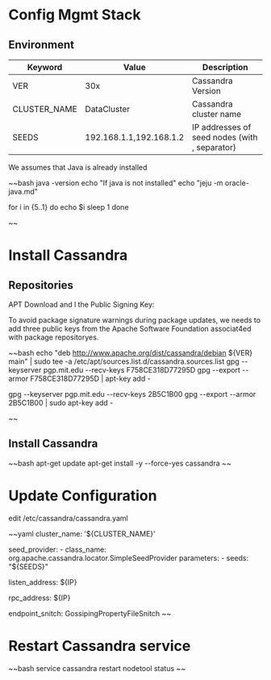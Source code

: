 # Config Mgmt Stack

## Environment

Keyword | Value             | Description
----    | ----              | ----
VER     | 30x               | Cassandra Version
CLUSTER_NAME    | DataCluster   | Cassandra cluster name
SEEDS   | 192.168.1.1,192.168.1.2   | IP addresses of seed nodes (with , separator)

We assumes that Java is already installed

~~bash
java -version
echo "If java is not installed"
echo "jeju -m oracle-java.md"

for i in {5..1}
do
    echo $i
    sleep 1
done

~~

# Install Cassandra


## Repositories

APT
Download and l the Public Signing Key:

To avoid package signature warnings during package updates, we needs to add three public keys from the Apache Software Foundation associat4ed with package repositoryes.


~~bash
echo "deb http://www.apache.org/dist/cassandra/debian ${VER} main" | sudo tee -a /etc/apt/sources.list.d/cassandra.sources.list
gpg --keyserver pgp.mit.edu --recv-keys F758CE318D77295D
gpg --export --armor F758CE318D77295D | apt-key add -

gpg --keyserver pgp.mit.edu --recv-keys 2B5C1B00
gpg --export --armor 2B5C1B00 | sudo apt-key add -

~~

## Install Cassandra

~~bash
apt-get update
apt-get install -y --force-yes cassandra
~~

# Update Configuration

edit /etc/cassandra/cassandra.yaml

~~yaml
cluster_name: '${CLUSTER_NAME}'

seed_provider:
    - class_name: org.apache.cassandra.locator.SimpleSeedProvider
      parameters:
        - seeds: "${SEEDS}"

listen_address: ${IP}

rpc_address: ${IP}

endpoint_snitch: GossipingPropertyFileSnitch
~~

# Restart Cassandra service


~~bash
service cassandra restart
nodetool status
~~

